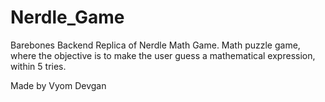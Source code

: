 # Nerdle_Game
Barebones Backend Replica of Nerdle Math Game.
Math puzzle game, where the objective is to make the user guess a mathematical expression, within 5 tries.


Made by Vyom Devgan
